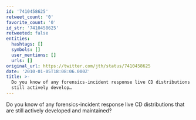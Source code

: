 ```yaml
---
id: '7410458625'
retweet_count: '0'
favorite_count: '0'
id_str: '7410458625'
retweeted: false
entities:
  hashtags: []
  symbols: []
  user_mentions: []
  urls: []
original_url: https://twitter.com/jth/status/7410458625
date: '2010-01-05T18:08:06.000Z'
title: >-
  Do you know of any forensics-incident response live CD distributions that are
  still actively develop…
---
```


Do you know of any forensics-incident response live CD distributions that are still actively developed and maintained?